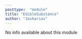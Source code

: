 ```yaml
---
posttype:  "module"  
title: "EdibleSubstance"
author: "Josharias"
---
```

No info available about this module
